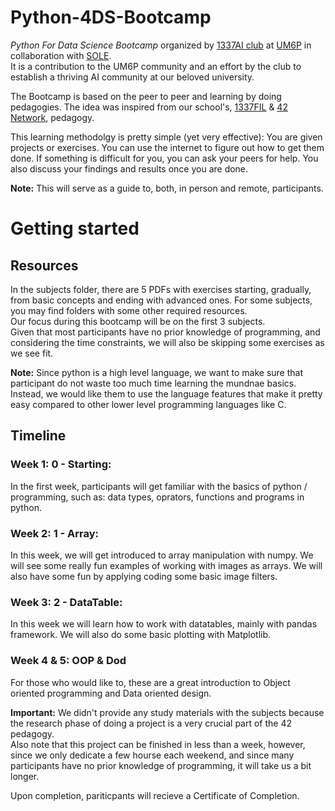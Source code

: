# Python-4DS-Bootcamp

*Python For Data Science Bootcamp* organized by [1337AI club](https://ma.linkedin.com/company/1337ai) at [UM6P](https://um6p.ma/) in collaboration with [SOLE](https://ma.linkedin.com/company/student-organisations-leadership-and-engagement-sole). <br>
It is a contribution to the UM6P community and an effort by the club to establish a thriving AI community at our beloved university.

The Bootcamp is based on the peer to peer and learning by doing pedagogies. The idea was inspired from our school's, [1337FIL](https://1337.ma/en/) & [42 Network](https://www.42network.org/), pedagogy.

This learning methodolgy is pretty simple (yet very effective): You are given projects or exercises. You can use the internet to figure out how to get them done.
If something is difficult for you, you can ask your peers for help. You also discuss your findings and results once you are done.

**Note:** This will serve as a guide to, both, in person and remote, participants.

# Getting started
## Resources
In the subjects folder, there are 5 PDFs with exercises starting, gradually, from basic concepts and ending with advanced ones. For some subjects, you may find folders with some other required resources.<br>
Our focus during this bootcamp will be on the first 3 subjects. <br>
Given that most participants have no prior knowledge of programming, and considering the time constraints, we will also be skipping some exercises as we see fit.

**Note:** Since python is a high level language, we want to make sure that participant do not waste too much time learning the mundnae basics.
Instead, we would like them to use the language features that make it pretty easy compared to other lower level programming languages like C.

## Timeline
### Week 1: 0 - Starting:
In the first week, participants will get familiar with the basics of python / programming, such as: data types, oprators, functions and programs in python.

### Week 2: 1 - Array:
In this week, we will get introduced to array manipulation with numpy. We will see some really fun examples of working with images as arrays. We will also have some fun by applying coding some basic image filters.

### Week 3: 2 - DataTable:
In this week we will learn how to work with datatables, mainly with pandas framework. We will also do some basic plotting with Matplotlib.

### Week 4 & 5: OOP & Dod
For those who would like to, these are a great introduction to Object oriented programming and Data oriented design.

**Important:** We didn't provide any study materials with the subjects because the research phase of doing a project is a very crucial part of the 42 pedagogy.<br>
Also note that this project can be finished in less than a week, however, since we only dedicate a few hourse each weekend, and since many participants have no prior knowledge of programming, it will take us a bit longer.

Upon completion, pariticpants will recieve a Certificate of Completion.
